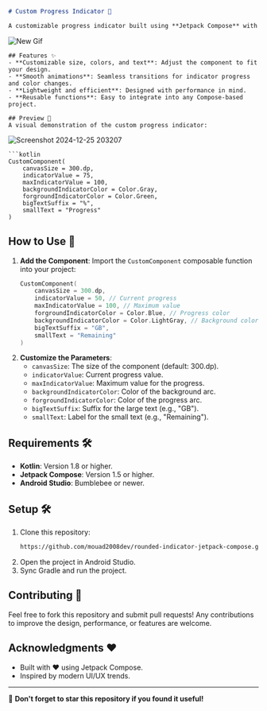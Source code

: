 
```markdown
# Custom Progress Indicator 🎨

A customizable progress indicator built using **Jetpack Compose** with smooth animations and a sleek design.
```
![New Gif](https://github.com/user-attachments/assets/04f4060c-0430-40d1-b656-c00f40d4ce12)


```
## Features ✨
- **Customizable size, colors, and text**: Adjust the component to fit your design.
- **Smooth animations**: Seamless transitions for indicator progress and color changes.
- **Lightweight and efficient**: Designed with performance in mind.
- **Reusable functions**: Easy to integrate into any Compose-based project.

## Preview 📸
A visual demonstration of the custom progress indicator:
```
![Screenshot 2024-12-25 203207](https://github.com/user-attachments/assets/224b576f-976d-4629-8c26-2721e09305e0)
```
```kotlin
CustomComponent(
    canvasSize = 300.dp,
    indicatorValue = 75,
    maxIndicatorValue = 100,
    backgroundIndicatorColor = Color.Gray,
    forgroundIndicatorColor = Color.Green,
    bigTextSuffix = "%",
    smallText = "Progress"
)
```

## How to Use 🚀
1. **Add the Component**:
   Import the `CustomComponent` composable function into your project:
   ```kotlin
   CustomComponent(
       canvasSize = 300.dp,
       indicatorValue = 50, // Current progress
       maxIndicatorValue = 100, // Maximum value
       forgroundIndicatorColor = Color.Blue, // Progress color
       backgroundIndicatorColor = Color.LightGray, // Background color
       bigTextSuffix = "GB",
       smallText = "Remaining"
   )
   ```
2. **Customize the Parameters**:
   - `canvasSize`: The size of the component (default: 300.dp).
   - `indicatorValue`: Current progress value.
   - `maxIndicatorValue`: Maximum value for the progress.
   - `backgroundIndicatorColor`: Color of the background arc.
   - `forgroundIndicatorColor`: Color of the progress arc.
   - `bigTextSuffix`: Suffix for the large text (e.g., "GB").
   - `smallText`: Label for the small text (e.g., "Remaining").

## Requirements 🛠️
- **Kotlin**: Version 1.8 or higher.
- **Jetpack Compose**: Version 1.5 or higher.
- **Android Studio**: Bumblebee or newer.

## Setup 🛠️
1. Clone this repository:
   ```bash
   https://github.com/mouad2008dev/rounded-indicator-jetpack-compose.git
   ```
2. Open the project in Android Studio.
3. Sync Gradle and run the project.

## Contributing 🤝
Feel free to fork this repository and submit pull requests! Any contributions to improve the design, performance, or features are welcome.

## Acknowledgments ❤️
- Built with ❤️ using Jetpack Compose.
- Inspired by modern UI/UX trends.

---

🌟 **Don't forget to star this repository if you found it useful!**
```
